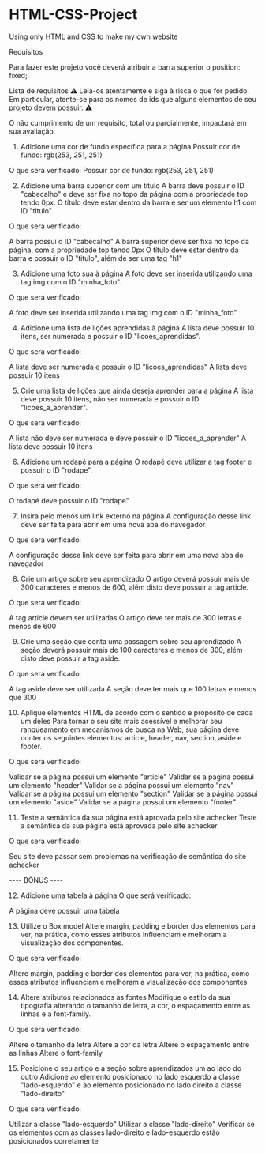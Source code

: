 # HTML-CSS-Project
Using only HTML and CSS to make my own website

Requisitos

Para fazer este projeto você deverá atribuir a barra superior o position: fixed;. 

Lista de requisitos
⚠️ Leia-os atentamente e siga à risca o que for pedido. Em particular, atente-se para os nomes de ids que alguns elementos de seu projeto devem possuir. ⚠️

O não cumprimento de um requisito, total ou parcialmente, impactará em sua avaliação.

1. Adicione uma cor de fundo específica para a página
Possuir cor de fundo: rgb(253, 251, 251)

O que será verificado:
Possuir cor de fundo: rgb(253, 251, 251)

2. Adicione uma barra superior com um título
A barra deve possuir o ID "cabecalho" e deve ser fixa no topo da página com a propriedade top tendo 0px. O título deve estar dentro da barra e ser um elemento h1 com ID "titulo".

O que será verificado:

A barra possui o ID "cabecalho"
A barra superior deve ser fixa no topo da página, com a propriedade top tendo 0px
O título deve estar dentro da barra e possuir o ID "titulo", além de ser uma tag "h1"

3. Adicione uma foto sua à página
A foto deve ser inserida utilizando uma tag img com o ID "minha_foto".

O que será verificado:

A foto deve ser inserida utilizando uma tag img com o ID "minha_foto"

4. Adicione uma lista de lições aprendidas à página
A lista deve possuir 10 itens, ser numerada e possuir o ID "licoes_aprendidas".

O que será verificado:

A lista deve ser numerada e possuir o ID "licoes_aprendidas"
A lista deve possuir 10 itens

5. Crie uma lista de lições que ainda deseja aprender para a página
A lista deve possuir 10 itens, não ser numerada e possuir o ID "licoes_a_aprender".

O que será verificado:

A lista não deve ser numerada e deve possuir o ID "licoes_a_aprender"
A lista deve possuir 10 itens

6. Adicione um rodapé para a página
O rodapé deve utilizar a tag footer e possuir o ID "rodape".

O que será verificado:

O rodapé deve possuir o ID "rodape"

7. Insira pelo menos um link externo na página
A configuração desse link deve ser feita para abrir em uma nova aba do navegador

O que será verificado:

A configuração desse link deve ser feita para abrir em uma nova aba do navegador

8. Crie um artigo sobre seu aprendizado
O artigo deverá possuir mais de 300 caracteres e menos de 600, além disto deve possuir a tag article.

O que será verificado:

A tag article devem ser utilizadas
O artigo deve ter mais de 300 letras e menos de 600

9. Crie uma seção que conta uma passagem sobre seu aprendizado
A seção deverá possuir mais de 100 caracteres e menos de 300, além disto deve possuir a tag aside.

O que será verificado:

A tag aside deve ser utilizada
A seção deve ter mais que 100 letras e menos que 300

10. Aplique elementos HTML de acordo com o sentido e propósito de cada um deles
Para tornar o seu site mais acessível e melhorar seu ranqueamento em mecanismos de busca na Web, sua página deve conter os seguintes elementos: article, header, nav, section, aside e footer.

O que será verificado:

Validar se a página possui um elemento "article"
Validar se a página possui um elemento "header"
Validar se a página possui um elemento "nav"
Validar se a página possui um elemento "section"
Validar se a página possui um elemento "aside"
Validar se a página possui um elemento "footer"

11. Teste a semântica da sua página está aprovada pelo site achecker
Teste a semântica da sua página está aprovada pelo site achecker

O que será verificado:

Seu site deve passar sem problemas na verificação de semântica do site achecker

---- BÔNUS ----

12. Adicione uma tabela à página
O que será verificado:

A página deve possuir uma tabela

13. Utilize o Box model
Altere margin, padding e border dos elementos para ver, na prática, como esses atributos influenciam e melhoram a visualização dos componentes.

O que será verificado:

Altere margin, padding e border dos elementos para ver, na prática, como esses atributos influenciam e melhoram a visualização dos componentes

14. Altere atributos relacionados as fontes
Modifique o estilo da sua tipografia alterando o tamanho de letra, a cor, o espaçamento entre as linhas e a font-family.

O que será verificado:

Altere o tamanho da letra
Altere a cor da letra
Altere o espaçamento entre as linhas
Altere o font-family

15. Posicione o seu artigo e a seção sobre aprendizados um ao lado do outro
Adicione ao elemento posicionado no lado esquerdo a classe "lado-esquerdo" e ao elemento posicionado no lado direito a classe "lado-direito"

O que será verificado:

Utilizar a classe "lado-esquerdo"
Utilizar a classe "lado-direito"
Verificar se os elementos com as classes lado-direito e lado-esquerdo estão posicionados corretamente
